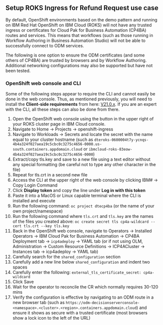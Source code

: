## Setup ROKS Ingress for Refund Request use case

By default, OpenShift environments based on the demo pattern and running on IBM Red Hat OpenShift on IBM Cloud (ROKS) will not have any trusted ingress or certificates for Cloud Pak for Business Automation (CP4BA) routes and services.  This means that workflows (such as those running in Workflow Authoring in Business Automation Studio) will not be able to successfully connect to ODM services.

The following is one option to ensure the ODM certificates (and some others of CP4BA) are trusted by browsers and by Workflow Authoring.  Additional networking configurations may also be supported but have not been tested.

### OpenShift web console and CLI

Some of the following steps appear to require the CLI and cannot easily be done in the web console.  Thus, as mentioned previously, you will need to install the **Client-side requirements** from here: [V21.0.x](https://www.ibm.com/docs/en/cloud-paks/cp-biz-automation/21.0.x?topic=deployments-preparing-demo-deployment).  If you are an expert with the CLI, all these steps can also be done from there.

1. Open the OpenShift web console using the button in the upper right of your ROKS cluster page in IBM Cloud console.
1. Navigate to Home -> Projects -> openshift-ingress
1. Navigate to Workloads -> Secrets and locate the secret with the name equal to your cluster hostname (such as `dteroks-0600004t7y-ycnqs-4b4a324f027aea19c5cbc0c3275c4656-0000.us-south.containers.appdomain.cloud` or `ibmcloud-roks-83eow-4b4a324f027aea19c5cbc0c3275c4656-0000`)
1. Extract/copy tls.key and save to a new file using a text editor without any special formatting (be careful not to type any other character in the file)
1. Repeat for tls.crt in a second new file
1. Access the CLI at the upper right of the web console by clicking IBM#<email> -> Copy Login Command
1. Click **Display token** and copy the line under **Log in with this token**
1. Paste it into a MacOS or Linux capable terminal where the CLI is installed and execute
1. Run the following command: `oc project dtecp4ba` (or the name of your own project/namespace)
1. Run the following command where `tls.crt` and `tls.key` are the names of the files you created above: `oc create secret tls cp4a-wildcard --cert tls.crt --key tls.key`
1. Back in the OpenShift web console, navigate to Operators -> Installed Operators -> IBM Cloud Pak for Business Automation -> CP4BA Deployment tab -> `icp4adeploy` -> YAML tab (or if not using OLM, Administration -> Custom Resource Definitions -> ICP4ACluster -> Instances tab -> icp4adeploy -> YAML tab)
1. Carefully search for the `shared_configuration` section
1. Carefully add a new line below `shared_configuration` and indent two spaces
1. Carefully enter the following: `external_tls_certificate_secret: cp4a-wildcard`
1. Click Save
1. Wait for the operator to reconcile the CR which normally requires 30-120 mins
1. Verify the configuration is effective by navigating to an ODM route in a new browser tab (such as `https://odm-decisionserverconsole-<namespace>.<cluster>.<region>.containers.appdomain.cloud`) and ensure it shows as secure with a trusted certificate (most browsers show a lock icon to the left of the URL)
